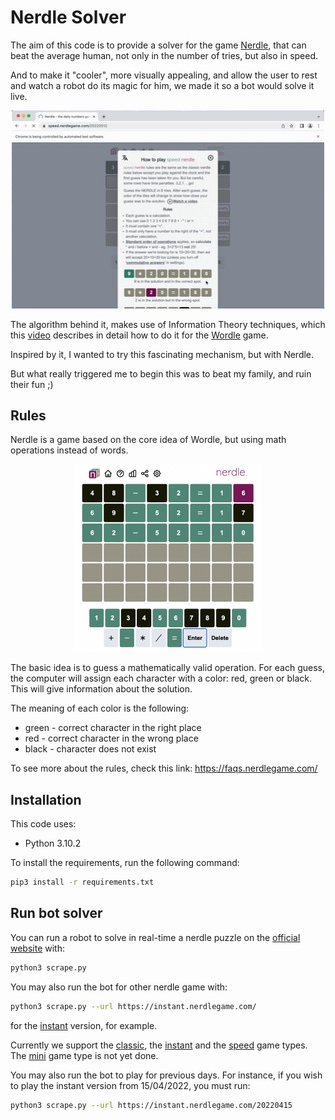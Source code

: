 # Nerdle Solver

The aim of this code is to provide a solver for the game [Nerdle](https://nerdlegame.com/), that can beat the average human, not only in the number of tries, but also in speed.

And to make it "cooler", more visually appealing, and allow the user to rest and watch a robot do its magic for him, we made it so a bot would solve it live.

<center>
<img src="media/nerdle_bot.gif" alt="Nerdle bot"  width="500" />
</center>

The algorithm behind it, makes use of Information Theory techniques, which this [video](https://www.youtube.com/watch?v=v68zYyaEmEA) describes in detail how to do it for the [Wordle](https://wordlegame.org/) game.

Inspired by it, I wanted to try this fascinating mechanism, but with Nerdle.

But what really triggered me to begin this was to beat my family, and ruin their fun ;)

## Rules
Nerdle is a game based on the core idea of Wordle, but using math operations instead of words.

<center>
<img src="media/nerdle.png" alt="Nerdle" width="300"/>
</center>

The basic idea is to guess a mathematically valid operation. For each guess, the computer will assign each character with a color: red, green or black. This will give information about the solution. 

The meaning of each color is the following:
* green - correct character in the right place
* red - correct character in the wrong place
* black - character does not exist

To see more about the rules, check this link: https://faqs.nerdlegame.com/



## Installation

This code uses: 
* Python 3.10.2

To install the requirements, run the following command:
```bash
pip3 install -r requirements.txt
```

## Run bot solver

You can run a robot to solve in real-time a nerdle puzzle on the [official website](https://nerdlegame.com/) with:

```bash
python3 scrape.py
```

You may also run the bot for other nerdle game with:
```bash
python3 scrape.py --url https://instant.nerdlegame.com/
```

for the [instant](https://instant.nerdlegame.com/) version, for example.

Currently we support the [classic](https://nerdlegame.com/), the [instant](https://instant.nerdlegame.com/) and the [speed](https://speed.nerdlegame.com/) game types. The [mini](https://mini.nerdlegame.com/) game type is not yet done.

You may also run the bot to play for previous days. For instance, if you wish to play the instant version from 15/04/2022, you must run:

```bash
python3 scrape.py --url https://instant.nerdlegame.com/20220415
```
